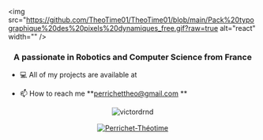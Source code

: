 <img src="https://github.com/TheoTime01/TheoTime01/blob/main/Pack%20typographique%20des%20pixels%20dynamiques_free.gif?raw=true alt="react" width="" />
<h3 align="center">A passionate in Robotics and Computer Science from France</h3>

- 💻 All of my projects are available at <web site>

- 📫 How to reach me **perrichettheo@gmail.com **




<p align="center">
  <img src="https://github-readme-stats.vercel.app/api?username=victordrnd&show_icons=true" alt="victordrnd" /> 
</p>

<p align="center">
<a href="https://www.linkedin.com/in/theotime-perrichet-b185a11a2" target="blank"><img align="center" src="https://cdn.jsdelivr.net/npm/simple-icons@3.0.1/icons/linkedin.svg" alt="Perrichet-Théotime" height="20" width="20" /></a>
</p>
